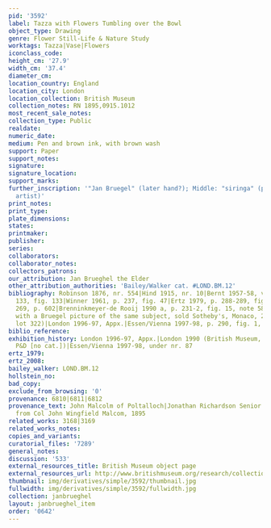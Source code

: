 ```yaml
---
pid: '3592'
label: Tazza with Flowers Tumbling over the Bowl
object_type: Drawing
genre: Flower Still-Life & Nature Study
worktags: Tazza|Vase|Flowers
iconclass_code:
height_cm: '27.9'
width_cm: '37.4'
diameter_cm:
location_country: England
location_city: London
location_collection: British Museum
collection_notes: RN 1895,0915.1012
most_recent_sale_notes:
collection_type: Public
realdate:
numeric_date:
medium: Pen and brown ink, with brown wash
support: Paper
support_notes:
signature:
signature_location:
support_marks:
further_inscription: '"Jan Bruegel" (later hand?); Middle: "siringa" (probably by
  artist)'
print_notes:
print_type:
plate_dimensions:
states:
printmaker:
publisher:
series:
collaborators:
collaborator_notes:
collectors_patrons:
our_attribution: Jan Brueghel the Elder
other_attribution_authorities: 'Bailey/Walker cat. #LOND.BM.12'
bibliography: Robinson 1876, nr. 554|Hind 1915, nr. 10|Bernt 1957-58, vol. 1, nr.
  133, fig. 133|Winner 1961, p. 237, fig. 47|Ertz 1979, p. 288-289, fig. 358, nr.
  269, p. 602|Brenninkmeyer-de Rooij 1990 a, p. 231-2, fig. 15, note 58 (compares
  with a Bruegel picture of the same subject, sold Sotheby's, Monaco, 2 December 1989,
  lot 322)|London 1996-97, Appx.|Essen/Vienna 1997-98, p. 290, fig. 1,  nr. 87
biblio_reference:
exhibition_history: London 1996-97, Appx.|London 1990 (British Museum, Treasures of
  P&D [no cat.])|Essen/Vienna 1997-98, under nr. 87
ertz_1979:
ertz_2008:
bailey_walker: LOND.BM.12
hollstein_no:
bad_copy:
exclude_from_browsing: '0'
provenance: 6810|6811|6812
provenance_text: John Malcolm of Poltalloch|Jonathan Richardson Senior (L.2184)|purchased
  from Col John Wingfield Malcom, 1895
related_works: 3168|3169
related_works_notes:
copies_and_variants:
curatorial_files: '7289'
general_notes:
discussion: '533'
external_resources_title: British Museum object page
external_resources_url: http://www.britishmuseum.org/research/collection_online/collection_object_details.aspx
thumbnail: img/derivatives/simple/3592/thumbnail.jpg
fullwidth: img/derivatives/simple/3592/fullwidth.jpg
collection: janbrueghel
layout: janbrueghel_item
order: '0642'
---
```

